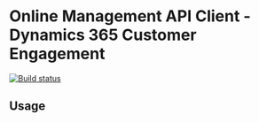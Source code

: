 # Online Management API Client -  Dynamics 365 Customer Engagement

[![Build status](https://ci.appveyor.com/api/projects/status/5a8726c67ybu720p?svg=true)](https://ci.appveyor.com/project/shanec-/onlinemanagementapiclient)

## Usage
